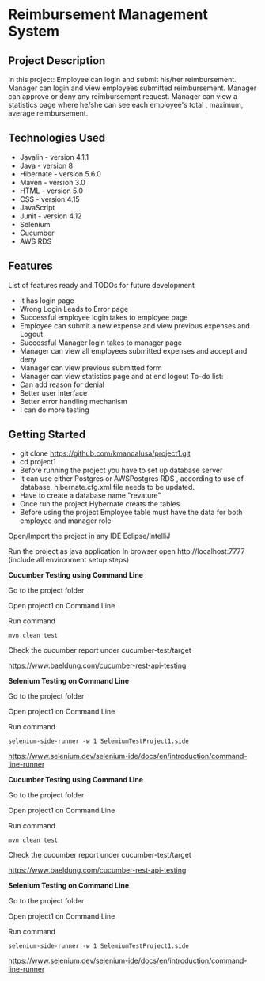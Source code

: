 # Reimbursement Management System

## Project Description

In this project:
Employee can login and submit his/her reimbursement.
Manager can login and view employees submitted reimbursement.
Manager can approve or deny any reimbursement request.
Manager can view a statistics page where he/she can see each employee's total , maximum, average reimbursement.

## Technologies Used

* Javalin - version 4.1.1
* Java - version 8
* Hibernate - version 5.6.0
* Maven - version 3.0
* HTML - version 5.0
* CSS - version 4.15
* JavaScript 
* Junit - version 4.12 
* Selenium  
* Cucumber  
* AWS RDS

## Features

List of features ready and TODOs for future development
* It has login page
* Wrong Login Leads to Error page
* Successful employee login takes to employee page 
* Employee can submit a new expense and view previous expenses and Logout
* Successful Manager login takes to manager page 
* Manager can view all employees submitted expenses and accept and deny
* Manager can view previous submitted form
* Manager can view statistics page and at end logout
To-do list:
* Can add reason for denial
* Better user interface
* Better error handling mechanism
* I can do more testing

## Getting Started


   
* git clone https://github.com/kmandalusa/project1.git
* cd project1
* Before running the project you have to set up database server
* It can use either Postgres or AWSPostgres RDS , according to use of database, hibernate.cfg.xml file needs to  be updated.
* Have to create a database name "revature"
* Once run the project Hybernate creats the tables.
* Before using the project Employee table must have the data for both employee and manager role


Open/Import the project in any IDE Eclipse/IntelliJ

Run the project as java application
In browser open http://localhost:7777
(include all environment setup steps)




**Cucumber Testing using Command Line**

Go to the project folder

Open project1 on Command Line

Run command

```
mvn clean test
```

Check the cucumber report under cucumber-test/target

https://www.baeldung.com/cucumber-rest-api-testing


**Selenium Testing on Command Line**

Go to the project folder

Open project1 on Command Line

Run command

```
selenium-side-runner -w 1 SelemiumTestProject1.side
```

https://www.selenium.dev/selenium-ide/docs/en/introduction/command-line-runner

**Cucumber Testing using Command Line**

Go to the project folder

Open project1 on Command Line

Run command

```
mvn clean test
```

Check the cucumber report under cucumber-test/target

https://www.baeldung.com/cucumber-rest-api-testing


**Selenium Testing on Command Line**

Go to the project folder

Open project1 on Command Line

Run command

```
selenium-side-runner -w 1 SelemiumTestProject1.side
```

https://www.selenium.dev/selenium-ide/docs/en/introduction/command-line-runner
